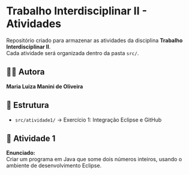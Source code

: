 # Trabalho Interdisciplinar II - Atividades

Repositório criado para armazenar as atividades da disciplina **Trabalho Interdisciplinar II**.  
Cada atividade será organizada dentro da pasta `src/`.

## 👩‍💻 Autora
**Maria Luiza Manini de Oliveira**

## 📂 Estrutura
- `src/atividade1/` → Exercício 1: Integração Eclipse e GitHub  

## 📌 Atividade 1
**Enunciado:**  
Criar um programa em Java que some dois números inteiros, usando o ambiente de desenvolvimento Eclipse.  

